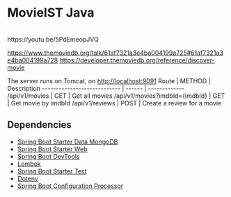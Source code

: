 # MovieIST Java

<br>
https://youtu.be/5PdEmeopJVQ

https://www.themoviedb.org/talk/61af7321a3e4ba004199a725#61af7321a3e4ba004199a728
https://developer.themoviedb.org/reference/discover-movie

The server runs on Tomcat, on <http://localhost:9091>
Route | METHOD | Description
---------------------------- | ------ | -------------
/api/v1/movies | GET | Get all movies
/api/v1/movies?imdbId={imdbId} | GET | Get movie by imdbId
/api/v1/reviews | POST | Create a review for a movie

## Dependencies

* [Spring Boot Starter Data MongoDB](https://mvnrepository.com/artifact/org.springframework.boot/spring-boot-starter-data-mongodb)
* [Spring Boot Starter Web](https://mvnrepository.com/artifact/org.springframework.boot/spring-boot-starter-web)
* [Spring Boot DevTools](https://mvnrepository.com/artifact/org.springframework.boot/spring-boot-devtools)
* [Lombok](https://mvnrepository.com/artifact/org.projectlombok/lombok)
* [Spring Boot Starter Test](https://mvnrepository.com/artifact/org.springframework.boot/spring-boot-starter-test)
* [Dotenv](https://mvnrepository.com/artifact/me.paulschwarz/spring-dotenv)
* [Spring Boot Configuration Processor](https://mvnrepository.com/artifact/org.springframework.boot/spring-boot-configuration-processor)
